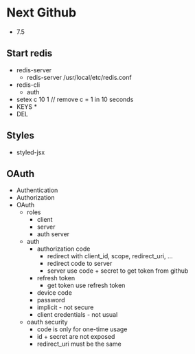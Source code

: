 # Next Github

- 7.5

## Start redis

- redis-server
  - redis-server /usr/local/etc/redis.conf
- redis-cli
  - auth <password-word>
- setex c 10 1 // remove c = 1 in 10 seconds
- KEYS *
- DEL <key>

## Styles

- styled-jsx

## OAuth

- Authentication
- Authorization
- OAuth
  - roles
    - client
    - server
    - auth server
  - auth
    - authorization code
      - redirect with client_id, scope, redirect_uri, ...
      - redirect code to server
      - server use code + secret to get token from github
    - refresh token
      - get token use refresh token
    - device code
    - password
    - implicit - not secure
    - client credentials - not usual
  - oauth security
    - code is only for one-time usage
    - id + secret are not exposed
    - redirect_uri must be the same
